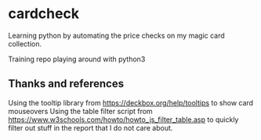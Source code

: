 # cardcheck
Learning python by automating the price checks on my magic card collection. 

Training repo playing around with python3

## Thanks and references
Using the tooltip library from https://deckbox.org/help/tooltips to show card mouseovers
Using the table filter script from https://www.w3schools.com/howto/howto_js_filter_table.asp to quickly filter out stuff in the report that I do not care about.

